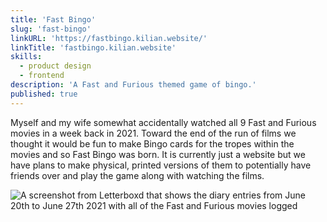```yaml
---
title: 'Fast Bingo'
slug: 'fast-bingo'
linkURL: 'https://fastbingo.kilian.website/'
linkTitle: 'fastbingo.kilian.website'
skills:
  - product design
  - frontend
description: 'A Fast and Furious themed game of bingo.'
published: true
---
```


Myself and my wife somewhat accidentally watched all 9 Fast and Furious movies in a week back in 2021. Toward the end of the run of films we thought it would be fun to make Bingo cards for the tropes within the movies and so Fast Bingo was born. It is currently just a website but we have plans to make physical, printed versions of them to potentially have friends over and play the game along with watching the films.

![A screenshot from Letterboxd that shows the diary entries from June 20th to June 27th 2021 with all of the Fast and Furious movies logged](/images/posts/fast-bingo.png)

